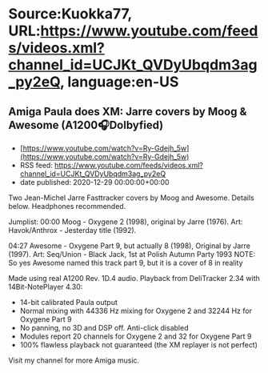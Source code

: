 # Source:Kuokka77, URL:https://www.youtube.com/feeds/videos.xml?channel_id=UCJKt_QVDyUbqdm3ag_py2eQ, language:en-US

## Amiga Paula does XM: Jarre covers by Moog & Awesome (A1200🎧Dolbyfied)
 - [https://www.youtube.com/watch?v=Ry-Gdejh_5w](https://www.youtube.com/watch?v=Ry-Gdejh_5w)
 - RSS feed: https://www.youtube.com/feeds/videos.xml?channel_id=UCJKt_QVDyUbqdm3ag_py2eQ
 - date published: 2020-12-29 00:00:00+00:00

Two Jean-Michel Jarre Fasttracker covers by Moog and Awesome. Details below. Headphones recommended.

Jumplist:
00:00 Moog - Oxygene 2 (1998), original by Jarre (1976).
Art: Havok/Anthrox - Jesterday title (1992).

04:27 Awesome - Oxygene Part 9, but actually 8 (1998), Original by Jarre (1997).
Art: Seq/Union - Black Jack, 1st at Polish Autumn Party 1993
NOTE: So yes Awesome named this track part 9, but it is a cover of 8 in reality

Made using real A1200 Rev. 1D.4 audio. Playback from DeliTracker 2.34 with 14Bit-NotePlayer 4.30:
- 14-bit calibrated Paula output
- Normal mixing with 44336 Hz mixing for Oxygene 2 and 32244 Hz for Oxygene Part 9
- No panning, no 3D and DSP off. Anti-click disabled
- Modules report 20 channels for Oxygene 2 and 32 for Oxygene Part 9
- 100% flawless playback not guaranteed (the XM replayer is not perfect)

Visit my channel for more Amiga music.

